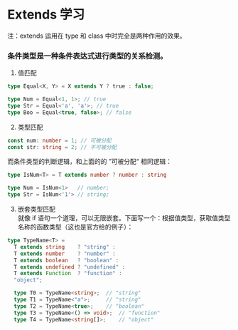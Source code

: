 # Extends 学习
注：extends 运用在 type 和 class 中时完全是两种作用的效果。

### 条件类型是一种条件表达式进行类型的关系检测。
  1. 值匹配
  ```ts
  type Equal<X, Y> = X extends Y ? true : false;

  type Num = Equal<1, 1>; // true
  type Str = Equal<'a', 'a'>; // true
  type Boo = Equal<true, false>; // false
  ```
  2. 类型匹配
  ```ts
  const num: number = 1; // 可被分配
  const str: string = 2; // 不可被分配
  ```
  而条件类型的判断逻辑，和上面的的 ”可被分配“ 相同逻辑：
  ```ts
  type IsNum<T> = T extends number ? number : string

  type Num = IsNum<1>   // number;
  type Str = IsNum<'1'> // string;
  ```
  3. 嵌套类型匹配<br/>
  就像 if 语句一个道理，可以无限嵌套。下面写一个：根据值类型，获取值类型名称的函数类型（这也是官方给的例子）：
  ```ts
  type TypeName<T> =
    T extends string    ? "string" :
    T extends number    ? "number" :
    T extends boolean   ? "boolean" :
    T extends undefined ? "undefined" :
    T extends Function  ? "function" :
    "object";

    type T0 = TypeName<string>;  // "string"
    type T1 = TypeName<"a">;     // "string"
    type T2 = TypeName<true>;    // "boolean"
    type T3 = TypeName<() => void>;  // "function"
    type T4 = TypeName<string[]>;    // "object"

  ```

